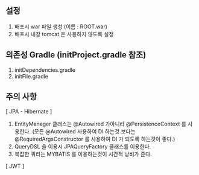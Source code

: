 ## 설정
1. 배포시 war 파일 생성 (이름 : ROOT.war)
2. 배포시 내장 tomcat 은 사용하지 않도록 설정

## 의존성 Gradle  (initProject.gradle 참조)
1. initDependencies.gradle
2. initFile.gradle 

## 주의 사항
[ JPA - Hibernate ]
1. EntityManager 클래스는 @Autowired 가아니라 @PersistenceContext 를 사용한다. 
   (모든 @Autowired 사용하여 DI 하는것 보다는 @RequiredArgsConstructor 를 사용하여 DI 가 되도록 하는것이 좋다.)
2. QueryDSL 을 이용시 JPAQueryFactory 클래스를 이용한다. 
3. 복잡한 쿼리는 MYBATIS 를 이용하는것이 시간적 낭비가 준다.

[ JWT ]

